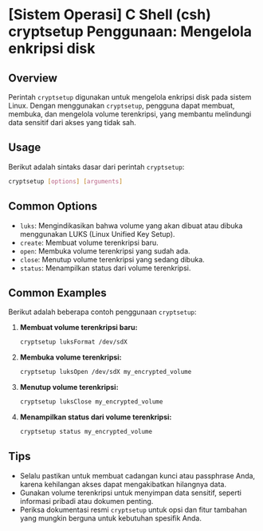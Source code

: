 # [Sistem Operasi] C Shell (csh) cryptsetup Penggunaan: Mengelola enkripsi disk

## Overview
Perintah `cryptsetup` digunakan untuk mengelola enkripsi disk pada sistem Linux. Dengan menggunakan `cryptsetup`, pengguna dapat membuat, membuka, dan mengelola volume terenkripsi, yang membantu melindungi data sensitif dari akses yang tidak sah.

## Usage
Berikut adalah sintaks dasar dari perintah `cryptsetup`:

```bash
cryptsetup [options] [arguments]
```

## Common Options
- `luks`: Mengindikasikan bahwa volume yang akan dibuat atau dibuka menggunakan LUKS (Linux Unified Key Setup).
- `create`: Membuat volume terenkripsi baru.
- `open`: Membuka volume terenkripsi yang sudah ada.
- `close`: Menutup volume terenkripsi yang sedang dibuka.
- `status`: Menampilkan status dari volume terenkripsi.

## Common Examples
Berikut adalah beberapa contoh penggunaan `cryptsetup`:

1. **Membuat volume terenkripsi baru:**
   ```bash
   cryptsetup luksFormat /dev/sdX
   ```

2. **Membuka volume terenkripsi:**
   ```bash
   cryptsetup luksOpen /dev/sdX my_encrypted_volume
   ```

3. **Menutup volume terenkripsi:**
   ```bash
   cryptsetup luksClose my_encrypted_volume
   ```

4. **Menampilkan status dari volume terenkripsi:**
   ```bash
   cryptsetup status my_encrypted_volume
   ```

## Tips
- Selalu pastikan untuk membuat cadangan kunci atau passphrase Anda, karena kehilangan akses dapat mengakibatkan hilangnya data.
- Gunakan volume terenkripsi untuk menyimpan data sensitif, seperti informasi pribadi atau dokumen penting.
- Periksa dokumentasi resmi `cryptsetup` untuk opsi dan fitur tambahan yang mungkin berguna untuk kebutuhan spesifik Anda.